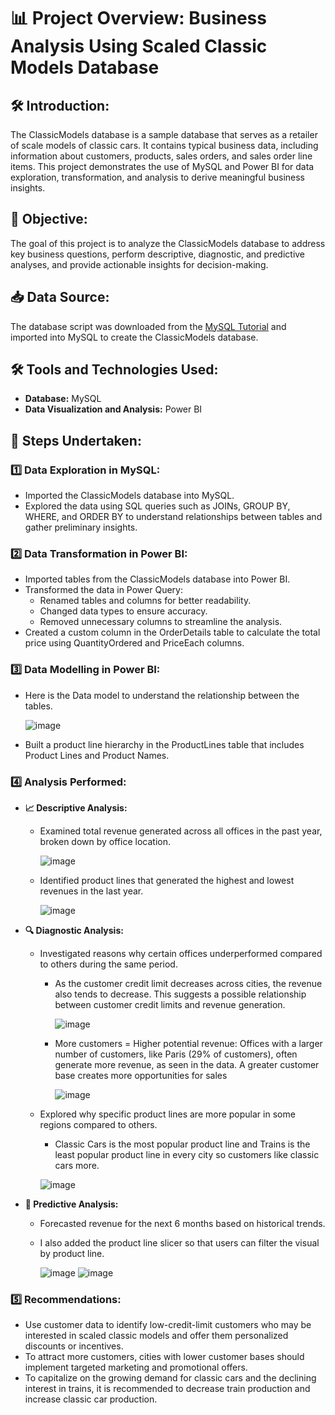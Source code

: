 # 📊 Project Overview: Business Analysis Using Scaled Classic Models Database

## 🛠️ Introduction:
The ClassicModels database is a sample database that serves as a retailer of scale models of classic cars. It contains typical business data, including information about customers, products, sales orders, and sales order line items. This project demonstrates the use of MySQL and Power BI for data exploration, transformation, and analysis to derive meaningful business insights.

## 🎯 Objective:
The goal of this project is to analyze the ClassicModels database to address key business questions, perform descriptive, diagnostic, and predictive analyses, and provide actionable insights for decision-making.

## 📥 Data Source:
The database script was downloaded from the [MySQL Tutorial](https://www.mysqltutorial.org/getting-started-with-mysql/mysql-sample-database/) and imported into MySQL to create the ClassicModels database.

## 🛠️ Tools and Technologies Used:

- **Database:** MySQL
- **Data Visualization and Analysis:** Power BI

## 🔄 Steps Undertaken:

### 1️⃣ Data Exploration in MySQL:

- Imported the ClassicModels database into MySQL.
- Explored the data using SQL queries such as JOINs, GROUP BY, WHERE, and ORDER BY to understand relationships between tables and gather preliminary insights.

### 2️⃣ Data Transformation in Power BI:

- Imported tables from the ClassicModels database into Power BI.
- Transformed the data in Power Query:
  - Renamed tables and columns for better readability.
  - Changed data types to ensure accuracy.
  - Removed unnecessary columns to streamline the analysis.
- Created a custom column in the OrderDetails table to calculate the total price using QuantityOrdered and PriceEach columns.

### 3️⃣ Data Modelling in Power BI:
- Here is the Data model to understand the relationship between the tables.
  
  ![image](https://github.com/user-attachments/assets/494656f4-fd56-4ab7-a620-a9d2250c9afa)


- Built a product line hierarchy in the ProductLines table that includes Product Lines and Product Names.

### 4️⃣ Analysis Performed:

- **📈 Descriptive Analysis:**
  - Examined total revenue generated across all offices in the past year, broken down by office location.
    
    ![image](https://github.com/user-attachments/assets/a2bd4938-d024-4fed-bb7b-e4b18a9b058e)

  - Identified product lines that generated the highest and lowest revenues in the last year.
    
    ![image](https://github.com/user-attachments/assets/319b1b8b-5fdf-49d4-97bb-c65e131df505)

- **🔍 Diagnostic Analysis:**
  - Investigated reasons why certain offices underperformed compared to others during the same period.
      - As the customer credit limit decreases across cities, the revenue also tends to decrease. This suggests a possible relationship between customer credit limits and revenue generation.
      
        ![image](https://github.com/user-attachments/assets/44a8b214-06a0-4cf3-8d9b-d702dd378e1d)

      - More customers = Higher potential revenue: Offices with a larger number of customers, like Paris (29% of customers), often generate more revenue, as seen in the data. A greater customer base creates more 
        opportunities for sales
        
        ![image](https://github.com/user-attachments/assets/dab92d51-54e0-4166-a2e0-d5cf45ebe240)


    
  - Explored why specific product lines are more popular in some regions compared to others.
      - Classic Cars is the most popular product line and Trains is the least popular product line in every city so customers like classic cars more.
    
    ![image](https://github.com/user-attachments/assets/beb654d3-2a93-4c76-a7af-088739743442)

- **🔮 Predictive Analysis:**
  - Forecasted revenue for the next 6 months based on historical trends.
  - I also added the product line slicer so that users can filter the visual by product line.
    
    ![image](https://github.com/user-attachments/assets/e1ac424b-ee6e-4877-8376-dbf4ffcdd2e4)  ![image](https://github.com/user-attachments/assets/ee72e7d0-036a-4ff7-8cba-8cb7fb325539)


### 5️⃣ Recommendations:
-  Use customer data to identify low-credit-limit customers who may be interested in scaled classic models and offer them personalized discounts or incentives.
- To attract more customers, cities with lower customer bases should implement targeted marketing and promotional offers.
- To capitalize on the growing demand for classic cars and the declining interest in trains, it is recommended to decrease train production and increase classic car production.



